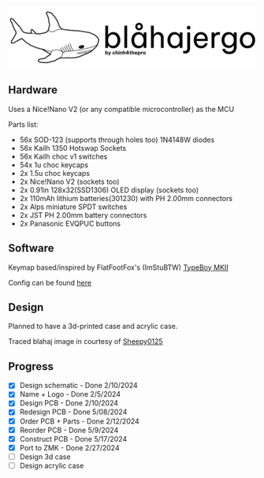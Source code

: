![blahajergo vertical](https://github.com/chinh4thepro/blahajergo/blob/main/images/Vertical.png)

## Hardware
Uses a Nice!Nano V2 (or any compatible microcontroller) as the MCU

Parts list:
- 56x SOD-123 (supports through holes too) 1N4148W diodes
- 56x Kailh 1350 Hotswap Sockets
- 56x Kailh choc v1 switches
- 54x 1u choc keycaps
- 2x 1.5u choc keycaps
- 2x Nice!Nano V2 (sockets too)
- 2x 0.91in 128x32(SSD1306) OLED display (sockets too)
- 2x 110mAh lithium batteries(301230) with PH 2.00mm connectors
- 2x Alps miniature SPDT switches
- 2x JST PH 2.00mm battery connectors
- 2x Panasonic EVQPUC buttons

## Software
Keymap based/inspired by FlatFootFox's (ImStuBTW) [TypeBoy MKII](https://github.com/ImStuBTW/typeboy_mkii)

Config can be found [here](https://github.com/chinh4thepro/zmk-config-blahajergo/tree/master)

## Design
Planned to have a 3d-printed case and acrylic case.

Traced blahaj image in courtesy of [Sheepy0125](https://github.com/sheepy0125)

## Progress
- [x] Design schematic - Done 2/10/2024
- [x] Name + Logo - Done 2/5/2024
- [x] Design PCB - Done 2/10/2024
- [x] Redesign PCB - Done 5/08/2024
- [x] Order PCB + Parts - Done 2/12/2024
- [x] Reorder PCB - Done 5/9/2024
- [x] Construct PCB - Done 5/17/2024
- [x] Port to ZMK - Done 2/27/2024
- [ ] Design 3d case
- [ ] Design acrylic case
